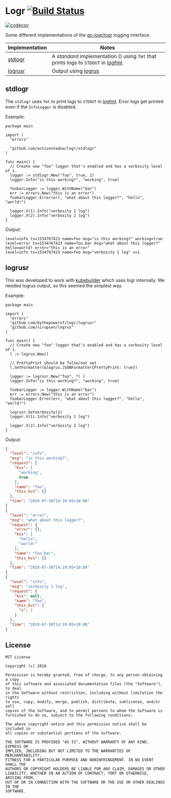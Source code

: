 # Logr [![Build Status](https://travis-ci.org/bythepowerof/logr.svg?branch=master)](https://travis-ci.org/bythepowerof/logr)
[![codecov](https://codecov.io/gh/bythepowerof/logr/branch/master/graph/badge.svg)](https://codecov.io/gh/bythepowerof/logr)

Some different implementations of the
[go-logr/logr](https://github.com/go-logr/logr) logging interface.

| Implementation | Notes |
|---|---|
|[stdlogr](stdlogr)| A *standard* implementation () using `fmt` that prints logs to `STDOUT` in [logfmt](http://godoc.org/github.com/kr/logfmt)|
|[logrusr](logrusr)|Output using [logrus](https://github.com/sirupsen/logrus)

## stdlogr

The `stdlogr` uses `fmt` to print logs to `STDOUT` in
[logfmt](http://godoc.org/github.com/kr/logfmt). Error logs get printed even
if the `InfoLogger` is disabled.

Example:

```
package main

import (
  "errors"

  "github.com/activeshadow/logr/stdlogr"
)

func main() {
  // Create new "foo" logger that's enabled and has a verbosity level of 1.
  logger := stdlogr.New("foo", true, 1)
  logger.Info("is this working?", "working", true)

  foobarLogger := logger.WithName("bar")
  err := errors.New("this is an error")
  foobarLogger.Error(err, "what about this logger?", "hello", "world!")

  logger.V(1).Info("verbosity 1 log")
  logger.V(2).Info("verbosity 2 log")
}
```

Output:

```
level=info ts=1534767423 name=foo msg="is this working?" working=true
level=error ts=1534767423 name=foo.bar msg="what about this logger?" hello=world! error="this is an error"
level=info ts=1534767423 name=foo msg="verbosity 1 log" v=1
```

## logrusr

This was developed to work with [kubebuilder](https://github.com/kubernetes-sigs/kubebuilder) which uses logr internally. We needed logrus output, so this seemed the simplest way.

Example:


```
package main

import (
  "errors"
  "github.com/bythepowerof/logr/logrusr"
  "github.com/sirupsen/logrus"
)

func main() {
  // Create new "foo" logger that's enabled and has a verbosity level of 1.
  l := logrus.New()
  
  // PrettyPrint should be false/not set 
  l.SetFormatter(&logrus.JSONFormatter{PrettyPrint: true})

  logger := logrusr.New("foo", *l ) 
  logger.Info("is this working?", "working", true)

  foobarLogger := logger.WithName("bar")
  err := errors.New("this is an error")
  foobarLogger.Error(err, "what about this logger?", "hello", "world!")

  logrusr.SetVerbosity(1)
  logger.V(1).Info("verbosity 1 log")
  
  logger.V(2).Info("verbosity 2 log")
}
```

Output:

```json
{
  "level": "info",
  "msg": "is this working?",
  "request": {
    "kvs": [
      "working",
      true
    ],
    "name": "foo",
    "this_kvs": {}
  },
  "time": "2019-07-30T14:19:05+10:00"
}
{
  "level": "error",
  "msg": "what about this logger?",
  "request": {
    "error": {},
    "kvs": [
      "hello",
      "world!"
    ],
    "name": "foo.bar",
    "this_kvs": {}
  },
  "time": "2019-07-30T14:19:05+10:00"
}
{
  "level": "info",
  "msg": "verbosity 1 log",
  "request": {
    "kvs": null,
    "name": "foo",
    "this_kvs": {
      "v": 1
    }
  },
  "time": "2019-07-30T14:19:05+10:00"
}
```

## License

```
MIT License

Copyright (c) 2018

Permission is hereby granted, free of charge, to any person obtaining a copy
of this software and associated documentation files (the "Software"), to deal
in the Software without restriction, including without limitation the rights
to use, copy, modify, merge, publish, distribute, sublicense, and/or sell
copies of the Software, and to permit persons to whom the Software is
furnished to do so, subject to the following conditions:

The above copyright notice and this permission notice shall be included in
all copies or substantial portions of the Software.

THE SOFTWARE IS PROVIDED "AS IS", WITHOUT WARRANTY OF ANY KIND, EXPRESS OR
IMPLIED, INCLUDING BUT NOT LIMITED TO THE WARRANTIES OF MERCHANTABILITY,
FITNESS FOR A PARTICULAR PURPOSE AND NONINFRINGEMENT. IN NO EVENT SHALL THE
AUTHORS OR COPYRIGHT HOLDERS BE LIABLE FOR ANY CLAIM, DAMAGES OR OTHER
LIABILITY, WHETHER IN AN ACTION OF CONTRACT, TORT OR OTHERWISE, ARISING FROM,
OUT OF OR IN CONNECTION WITH THE SOFTWARE OR THE USE OR OTHER DEALINGS IN THE
SOFTWARE.
```